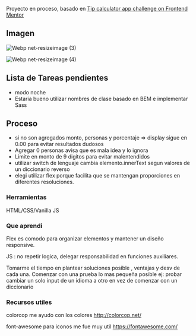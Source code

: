 Proyecto en proceso, basado en [Tip calculator app challenge on Frontend Mentor](https://www.frontendmentor.io/challenges/tip-calculator-app-ugJNGbJUX)

 
 

## Imagen
![Webp net-resizeimage (3)](https://user-images.githubusercontent.com/46230600/153781868-8968d0ec-ccbc-4e44-8376-0e8436fbd1c6.png)



![Webp net-resizeimage (4)](https://user-images.githubusercontent.com/46230600/153781916-a00fa435-0184-40a5-a4c7-e4ec08e51b44.png)


 

## Lista de Tareas pendientes 
- modo noche
- Estaria bueno utilizar nombres de clase basado en BEM e  implementar Sass
 

## Proceso
- si no son agregados monto, personas y porcentaje => display sigue en 0.00 para evitar resultados dudosos
- Agregar 0 personas avisa que es mala idea y lo ignora
- Limite en monto de 9 digitos para evitar malentendidos
- utilizar  switch de lenguaje cambia elemento.innerText segun valores de un diccionario reverso
- elegi utilizar flex porque  facilita que se mantengan proporciones en diferentes resoluciones.


 
### Herramientas
HTML/CSS/Vanilla JS

 
### Que aprendi
Flex es comodo para organizar elementos y mantener un diseño responsive.

JS : no repetir logica, delegar responsabilidad en funciones auxiliares.

Tomarme el tiempo en plantear soluciones posible , ventajas y desv de cada una. Comenzar con una prueba  lo mas pequeña posible
ej: probar cambiar un solo input de un idioma a otro en vez de comenzar con un diccionario


### Recursos utiles
colorcop me ayudo con los colores
http://colorcop.net/

font-awesome para iconos me fue muy util
https://fontawesome.com/



